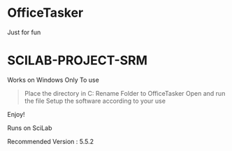 # OfficeTasker
Just for fun

# SCILAB-PROJECT-SRM
Works on Windows Only
To use
> Place the directory in C:
> Rename Folder to OfficeTasker
> Open and run the file 
> Setup the software according to your use

Enjoy!

Runs on SciLab

Recommended Version : 5.5.2
